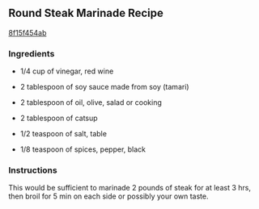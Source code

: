 ## Round Steak Marinade Recipe

[8f15f454ab](http://cookeatshare.com/recipes/round-steak-marinade-20344)

### Ingredients

 - 1/4 cup of vinegar, red wine

 - 2 tablespoon of soy sauce made from soy (tamari)

 - 2 tablespoon of oil, olive, salad or cooking

 - 2 tablespoon of catsup

 - 1/2 teaspoon of salt, table

 - 1/8 teaspoon of spices, pepper, black

### Instructions

This would be sufficient to marinade 2 pounds of steak for at least 3 hrs, then broil for 5 min on each side or possibly your own taste.